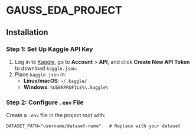 # GAUSS_EDA_PROJECT

## Installation

### Step 1: Set Up Kaggle API Key
1. Log in to [Kaggle](https://www.kaggle.com/), go to **Account** > **API**, and click **Create New API Token** to download `kaggle.json`.
2. Place `kaggle.json` in:
   - **Linux/macOS**: `~/.kaggle/`
   - **Windows**: `%USERPROFILE%\.kaggle\`

### Step 2: Configure `.env` File
Create a `.env` file in the project root with:

```plaintext
DATASET_PATH="username/dataset-name"   # Replace with your dataset